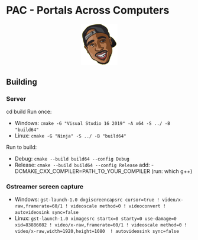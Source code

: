 # PAC - Portals Across Computers
<p align="center"><a href="https://vuejs.org" target="_blank" rel="noopener noreferrer"><img width="100" src="assets/tupac3.png" alt="Pac logo"></a></p>

## Building
### Server
cd build
Run once: 
- Windows: `cmake -G "Visual Studio 16 2019" -A x64 -S ../ -B "build64"`
- Linux: `cmake -G "Ninja" -S ../ -B "build64"`

Run to build: 
- Debug: `cmake --build build64 --config Debug`
- Release: `cmake --build build64 --config Release` add: -DCMAKE_CXX_COMPILER=PATH_TO_YOUR_COMPILER (run: which g++)

### Gstreamer screen capture

- Windows: `gst-launch-1.0 dxgiscreencapsrc cursor=true ! video/x-raw,framerate=60/1 ! videoscale method=0 ! videoconvert ! autovideosink sync=false`
- Linux: `gst-launch-1.0 ximagesrc startx=0 starty=0 use-damage=0 xid=83886082 ! video/x-raw,framerate=60/1 ! videoscale method=0 ! video/x-raw,width=1920,height=1080  ! autovideosink sync=false`